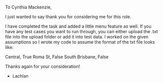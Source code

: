 ﻿To Cynthia Mackenzie, 


I just wanted to say thank you for considering me for this role. 

I have completed the task and added a little menu feature as well. If you have any test cases you want to run through, 
you can either upload the .txt file into the upload folder or add it into test data. I worked on the given assumptions 
so I wrote my code to assume the format of the txt file looks like: 

Central, True
Roma St, False
South Brisbane, False

Thanks again for your consideration!

- Lachlan 
